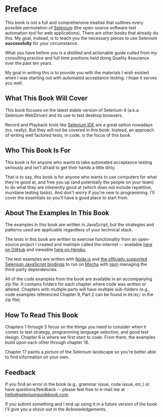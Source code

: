 # Preface

This book is not a full and comprehensive treatise that outlines every possible permutation of [Selenium](http://seleniumhq.org/) (the open-source software test automation tool for web applications). There are other books that already do this. My goal, instead, is to teach you the necessary pieces to use Selenium __successfully__ for your circumstance.

What you have before you is a distilled and actionable guide culled from my consulting practice and full time positions held doing Quality Assurance over the past ten years.

My goal in writing this is to provide you with the materials I wish existed when I was starting out with automated acceptance testing. I hope it serves you well.

## What This Book Will Cover

This book focuses on the latest stable version of Selenium 4 (a.k.a. Selenium WebDriver) and its use to test desktop browsers.

Record and Playback tools like [Selenium IDE](https://www.seleniumhq.org/selenium-ide/) are a great option nowadays (no, really). But they will not be covered in this book. Instead, an approach of writing well factored tests, in code, is the focus of this book.

## Who This Book Is For

This book is for anyone who wants to take automated acceptance testing seriously and isn't afraid to get their hands a little dirty.

That is to say, this book is for anyone who wants to use computers for what they're good at, and free you up (and potentially the people on your team) to do what they are inherently good at (which does not include repetitive, mundane testing tasks). And don't worry if you're new to programming. I'll cover the essentials so you'll have a good place to start from.

## About The Examples In This Book

The examples in this book are written in JavaScript, but the strategies and patterns used are applicable regardless of your technical stack.

The tests in this book are written to exercise functionality from an open-source project I created and maintain called the-internet -- available [here on GitHub](https://github.com/tourdedave/the-internet) and viewable [here on Heroku](http://the-internet.herokuapp.com/).

The test examples are written with [Node.js](https://nodejs.org/) and [the officially supported Selenium JavaScript bindings](https://github.com/SeleniumHQ/selenium/tree/master/javascript/node/selenium-webdriver) to run on [Mocha](http://mochajs.org/) with [npm](https://docs.npmjs.com/getting-started/what-is-npm) managing the third-party dependencies.

All of the code examples from the book are available in an accompanying zip file. It contains folders for each chapter where code was written or altered. Chapters with multiple parts will have multiple sub-folders (e.g., code examples referenced Chapter 9, Part 2 can be found in `09/02/` in the zip file).

## How To Read This Book

Chapters 1 through 5 focus on the things you need to consider when it comes to test strategy, programming language selection, and good test design. Chapter 6 is where we first start to code. From there, the examples build upon each other through chapter 16.

Chapter 17 paints a picture of the Selenium landscape so you're better able to find information on your own.

## Feedback

If you find an error in the book (e.g., grammar issue, code issue, etc.) or have questions/feedback -- please feel free to e-mail me at <hello@seleniumguidebook.com>.

If you submit something and I end up using it in a future version of the book I'll give you a shout-out in the Acknowledgements.
